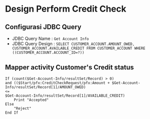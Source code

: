 # Design Perform Credit Check

## Configurasi JDBC Query
* JDBC Query Name : `Get Account Info`
* JDBC Query Design : `SELECT CUSTOMER_ACCOUNT.AMOUNT_OWED,
CUSTOMER_ACCOUNT.AVAILABLE_CREDIT
FROM CUSTOMER_ACCOUNT
WHERE ((CUSTOMER_ACCOUNT.ACCOUNT_ID=?))`

## Mapper activity Customer's Credit status
```{r, tidy=FALSE, eval=FALSE, highlight=FALSE }
If (count($Get-Account-Info/resultSet/Record) > 0)
and (($Start/pfx:CreditCheckRequest/pfx:Amount + $Get-Account-Info/resultSet/Record[1]/AMOUNT_OWED)
<=
$Get-Account-Info/resultSet/Record[1]/AVAILABLE_CREDIT)
    Print "Accepted"
Else
    "Reject"
End If
```
